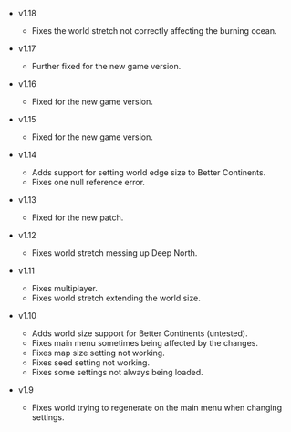 - v1.18
  - Fixes the world stretch not correctly affecting the burning ocean.

- v1.17
  - Further fixed for the new game version.

- v1.16
  - Fixed for the new game version.

- v1.15
  - Fixed for the new game version.

- v1.14
  - Adds support for setting world edge size to Better Continents.
  - Fixes one null reference error.

- v1.13
  - Fixed for the new patch.

- v1.12
  - Fixes world stretch messing up Deep North.

- v1.11
  - Fixes multiplayer.
  - Fixes world stretch extending the world size.

- v1.10
  - Adds world size support for Better Continents (untested).
  - Fixes main menu sometimes being affected by the changes.
  - Fixes map size setting not working.
  - Fixes seed setting not working.
  - Fixes some settings not always being loaded.

- v1.9
  - Fixes world trying to regenerate on the main menu when changing settings.
